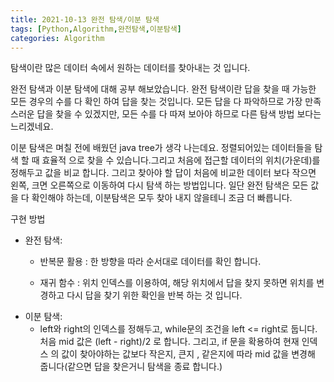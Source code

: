 ```yaml
---
title: 2021-10-13 완전 탐색/이분 탐색
tags: [Python,Algorithm,완전탐색,이분탐색]
categories: Algorithm
---
```

탐색이란 많은 데이터 속에서 원하는 데이터를 찾아내는 것 입니다. 

완전 탐색과 이분 탐색에 대해 공부 해보았습니다. 
완전 탐색이란 답을 찾을 때 가능한 모든 경우의 수를 다 확인 하여 답을 찾는 것입니다. 모든 답을 다 파악하므로 가장 만족스러운 답을 찾을 수 있겠지만, 모든 수를 다 따져 보아야 하므로 다른 탐색 방법 보다는 느리겠네요. 


이분 탐색은 며칠 전에 배웠던 java tree가 생각 나는데요. 정렬되어있는 데이터들을 탐색 할 때 효율적 으로 찾을 수 있습니다.그리고 처음에 접근할 데이터의 위치(가운데)를 정해두고 값을 비교 합니다. 그리고 찾아야 할 답이 처음에 비교한 데이터 보다 작으면 왼쪽, 크면 오른쪽으로 이동하여 다시 탐색 하는 방법입니다. 
일단 완전 탐색은 모든 값을 다 확인해야 하는데, 이분탐색은 모두 찾아 내지 않을테니 조금 더 빠릅니다. 

구현 방법
- 완전 탐색: 
    - 반복문 활용 : 한 방향을 따라 순서대로 데이터를 확인 합니다. 

    - 재귀 함수 : 위치 인덱스를 이용하여, 해당 위치에서 답을 찾지 못하면 위치를 변경하고 다시 답을 찾기 위한 확인을 반복 하는 것 입니다. 
- 이분 탐색: 
    - left와 right의 인덱스를 정해두고, while문의 조건을 left <= right로 둡니다. 처음 mid 값은 (left - right)/2 로 합니다. 그리고, if 문을 확용하여 현재 인덱스 의 값이 찾아야하는 값보다 작은지, 큰지 , 같은지에 따라 mid 값을 변경해 줍니다(같으면 답을 찾은거니 탐색을 종료 합니다.)
